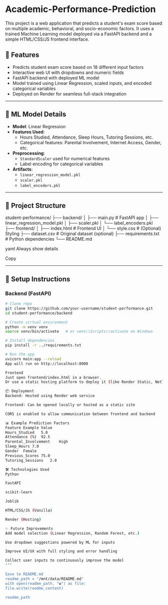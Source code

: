 # Academic-Performance-Prediction

This project is a web application that predicts a student's exam score based on multiple academic, behavioral, and socio-economic factors. It uses a trained Machine Learning model deployed via a FastAPI backend and a simple HTML/CSS/JS frontend interface.


## 📌 Features

- Predicts student exam score based on 18 different input factors
- Interactive web UI with dropdowns and numeric fields
- FastAPI backend with deployed ML model
- Model trained using Linear Regression, scaled inputs, and encoded categorical variables
- Deployed on Render for seamless full-stack integration

---

## 🧠 ML Model Details

- **Model**: Linear Regression
- **Features Used**:
  - Hours Studied, Attendance, Sleep Hours, Tutoring Sessions, etc.
  - Categorical features: Parental Involvement, Internet Access, Gender, etc.
- **Preprocessing**:
  - `StandardScaler` used for numerical features
  - Label encoding for categorical variables
- **Artifacts**:
  - `linear_regression_model.pkl`
  - `scaler.pkl`
  - `label_encoders.pkl`

---

## 📁 Project Structure

student-performance/
├── backend/
│ ├── main.py # FastAPI app
│ ├── linear_regression_model.pkl
│ ├── scaler.pkl
│ └── label_encoders.pkl
├── frontend/
│ ├── index.html # Frontend UI
│ └── style.css # (Optional) Styling
├── dataset.csv # Original dataset (optional)
├── requirements.txt # Python dependencies
└── README.md

yaml
Always show details

Copy

---

## 🔧 Setup Instructions

### Backend (FastAPI)

```bash
# Clone repo
git clone https://github.com/your-username/student-performance.git
cd student-performance/backend

# Create virtual environment
python -m venv venv
source venv/bin/activate   # or venv\\Scripts\\activate on Windows

# Install dependencies
pip install -r ../requirements.txt

# Run the app
uvicorn main:app --reload
App will run on http://localhost:8000

Frontend
Just open frontend/index.html in a browser.
Or use a static hosting platform to deploy it (like Render Static, Netlify, GitHub Pages, etc.).

📦 Deployment
Backend: Hosted using Render web service

Frontend: Can be opened locally or hosted as a static site

CORS is enabled to allow communication between frontend and backend

📊 Example Prediction Factors
Feature	Example Value
Hours_Studied	5.0
Attendance (%)	92.5
Parental_Involvement	High
Sleep_Hours	7.0
Gender	Female
Previous_Scores	75.0
Tutoring_Sessions	2.0

🛠️ Technologies Used
Python

FastAPI

scikit-learn

Joblib

HTML/CSS/JS (Vanilla)

Render (Hosting)

✨ Future Improvements
Add model selection (Linear Regression, Random Forest, etc.)

Use dropdown suggestions powered by ML for inputs

Improve UI/UX with full styling and error handling

Collect user inputs to continuously improve the model
"""

Save to README.md
readme_path = "/mnt/data/README.md"
with open(readme_path, "w") as file:
file.write(readme_content)

readme_path

